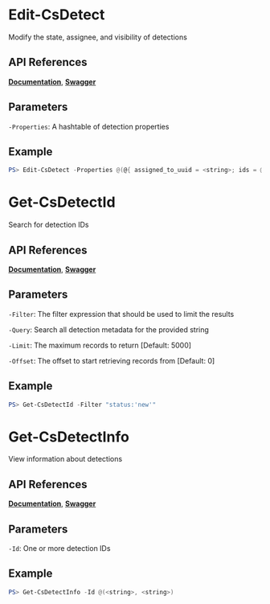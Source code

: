 # Edit-CsDetect
Modify the state, assignee, and visibility of detections

## API References
**[Documentation](https://falcon.crowdstrike.com/support/documentation/86/detections-monitoring-apis#modify-detections)**, **[Swagger](https://assets.falcon.crowdstrike.com/support/api/swagger.html#/detects/UpdateDetectsByIdsV2)**

## Parameters

`-Properties`: A hashtable of detection properties

## Example
```powershell
PS> Edit-CsDetect -Properties @(@{ assigned_to_uuid = <string>; ids = @(<string>); status = <string> })
```

# Get-CsDetectId
Search for detection IDs

## API References
**[Documentation](https://falcon.crowdstrike.com/support/documentation/86/detections-monitoring-apis#find-detections)**, **[Swagger](https://assets.falcon.crowdstrike.com/support/api/swagger.html#/detects/QueryDetects)**

## Parameters

`-Filter`: The filter expression that should be used to limit the results

`-Query`: Search all detection metadata for the provided string

`-Limit`: The maximum records to return [Default: 5000]

`-Offset`: The offset to start retrieving records from [Default: 0]

## Example
```powershell
PS> Get-CsDetectId -Filter "status:'new'"
```

# Get-CsDetectInfo
View information about detections

## API References
**[Documentation](https://falcon.crowdstrike.com/support/documentation/86/detections-monitoring-apis#find-detections)**, **[Swagger](https://assets.falcon.crowdstrike.com/support/api/swagger.html#/detects/GetDetectSummaries)**

## Parameters

`-Id`: One or more detection IDs

## Example
```powershell
PS> Get-CsDetectInfo -Id @(<string>, <string>)
```